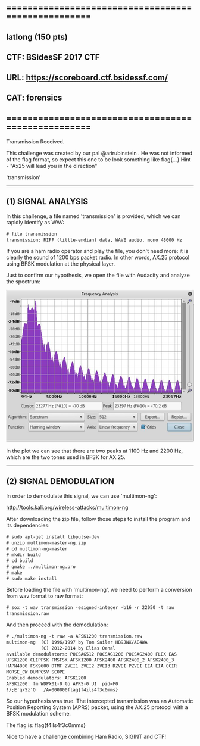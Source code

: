 ## ===================================================
## latlong (150 pts)
## CTF: BSidesSF 2017 CTF
## URL: https://scoreboard.ctf.bsidessf.com/
## CAT: forensics
## ===================================================

Transmission Received.

This challenge was created by our pal @arirubinstein . He was not informed of the flag format, so expect this one to be look something like flag{...}
Hint - "Ax25 will lead you in the direction"

'transmission'

-----
## (1) SIGNAL ANALYSIS

In this challenge, a file named 'transmission' is provided, which we can rapidly identify as WAV:
```
# file transmission
transmission: RIFF (little-endian) data, WAVE audio, mono 48000 Hz
```

If you are a ham radio operator and play the file, you don't need more: it is clearly the sound of 1200 bps packet radio. In other words, AX.25 protocol using BFSK modulation at the physical layer.

Just to confirm our hypothesis, we open the file with Audacity and analyze the spectrum:

![alt text](https://github.com/g4ngli0s/pictures/blob/master/bsidessf17_transmission_spectrum.JPG)

In the plot we can see that there are two peaks at 1100 Hz and 2200 Hz, which are the two tones used in BFSK for AX.25.


-----
## (2) SIGNAL DEMODULATION

In order to demodulate this signal, we can use 'multimon-ng':

http://tools.kali.org/wireless-attacks/multimon-ng

After downloading the zip file, follow those steps to install the program and its dependencies:
```
# sudo apt-get install libpulse-dev
# unzip multimon-master-ng.zip
# cd multimon-ng-master
# mkdir build
# cd build
# qmake ../multimon-ng.pro
# make
# sudo make install
```

Before loading the file with 'multimon-ng', we need to perform a conversion from wav format to raw format:
```
# sox -t wav transmission -esigned-integer -b16 -r 22050 -t raw transmission.raw
```

And then proceed with the demodulation:
```
# ./multimon-ng -t raw -a AFSK1200 transmission.raw 
multimon-ng  (C) 1996/1997 by Tom Sailer HB9JNX/AE4WA
             (C) 2012-2014 by Elias Oenal
available demodulators: POCSAG512 POCSAG1200 POCSAG2400 FLEX EAS UFSK1200 CLIPFSK FMSFSK AFSK1200 AFSK2400 AFSK2400_2 AFSK2400_3 HAPN4800 FSK9600 DTMF ZVEI1 ZVEI2 ZVEI3 DZVEI PZVEI EEA EIA CCIR MORSE_CW DUMPCSV SCOPE
Enabled demodulators: AFSK1200
AFSK1200: fm WDPX01-0 to APRS-0 UI  pid=F0
!/;E'q/Sz'O   /A=000000flag{f4ils4f3c0mms}
```

So our hypothesis was true. The intercepted transmission was an Automatic Position Reporting System (APRS) packet, using the AX.25 protocol with a BFSK modulation scheme.

The flag is:
flag{f4ils4f3c0mms}

Nice to have a challenge combining Ham Radio, SIGINT and CTF!

